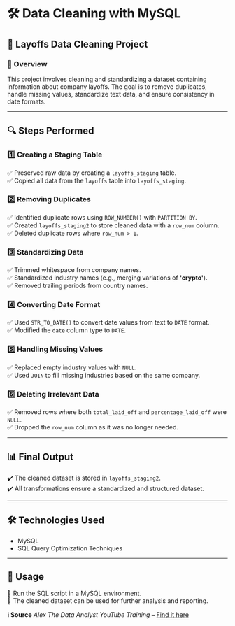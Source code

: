# 🛠️ Data Cleaning with MySQL  

## 📌 Layoffs Data Cleaning Project  

### 📖 Overview  
This project involves cleaning and standardizing a dataset containing information about company layoffs. The goal is to remove duplicates, handle missing values, standardize text data, and ensure consistency in date formats.  

---

## 🔍 Steps Performed  

### 1️⃣ Creating a Staging Table  
✅ Preserved raw data by creating a `layoffs_staging` table.  
✅ Copied all data from the `layoffs` table into `layoffs_staging`.  

### 2️⃣ Removing Duplicates  
✅ Identified duplicate rows using `ROW_NUMBER()` with `PARTITION BY`.  
✅ Created `layoffs_staging2` to store cleaned data with a `row_num` column.  
✅ Deleted duplicate rows where `row_num > 1`.  

### 3️⃣ Standardizing Data  
✅ Trimmed whitespace from company names.  
✅ Standardized industry names (e.g., merging variations of **'crypto'**).  
✅ Removed trailing periods from country names.  

### 4️⃣ Converting Date Format  
✅ Used `STR_TO_DATE()` to convert date values from text to `DATE` format.  
✅ Modified the `date` column type to `DATE`.  

### 5️⃣ Handling Missing Values  
✅ Replaced empty industry values with `NULL`.  
✅ Used `JOIN` to fill missing industries based on the same company.  

### 6️⃣ Deleting Irrelevant Data  
✅ Removed rows where both `total_laid_off` and `percentage_laid_off` were `NULL`.  
✅ Dropped the `row_num` column as it was no longer needed.  

---

## 📊 Final Output  
✔️ The cleaned dataset is stored in `layoffs_staging2`.  
✔️ All transformations ensure a standardized and structured dataset.  

---

## 🛠️ Technologies Used  
- MySQL  
- SQL Query Optimization Techniques  

---

## 🚀 Usage  
🔹 Run the SQL script in a MySQL environment.  
🔹 The cleaned dataset can be used for further analysis and reporting.  

**ℹ️ Source**
*Alex The Data Analyst YouTube Training* – [Find it here](https://www.youtube.com/channel/UC7cs8q-gJRlGwj4A8OmCmXg)


